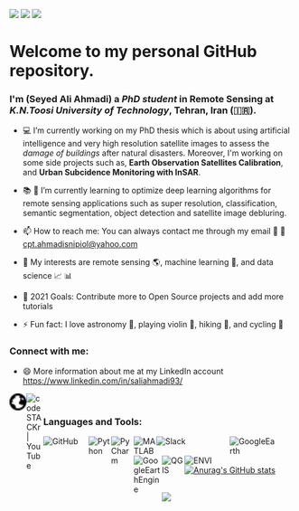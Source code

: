 <img src="https://user-images.githubusercontent.com/53389122/124669529-c763d980-dec7-11eb-824f-e6f0e1622b62.png" height="250" /> <img src="https://user-images.githubusercontent.com/53389122/124669613-ef533d00-dec7-11eb-8bc0-ba3b09057bb2.png" height="250" /> <img src="https://user-images.githubusercontent.com/53389122/124669571-dcd90380-dec7-11eb-9d16-7377d7c68923.png" height="250" />

# Welcome to my personal GitHub repository.

### I'm (Seyed Ali Ahmadi) a ***PhD student*** in Remote Sensing at ***K.N.Toosi University of Technology***, Tehran, Iran (:iran:).

- :computer: I’m currently working on my PhD thesis which is about using artificial intelligence and very high resolution satellite images to assess the *damage of buildings* after natural disasters. Moreover, I'm working on some side projects such as, **Earth Observation Satellites Calibration**, and **Urban Subcidence Monitoring with InSAR**.

- :books: 🌱 I’m currently learning to optimize deep learning algorithms for remote sensing applications such as super resolution, classification, semantic segmentation, object detection and satellite image debluring.

- 📫 How to reach me: You can always contact me through my email :email: :postbox: cpt.ahmadisnipiol@yahoo.com

- :blue_heart: My interests are remote sensing :earth_americas:, machine learning :game_die:, and data science :chart_with_upwards_trend: :bar_chart:

- 🥅 2021 Goals: Contribute more to Open Source projects and add more tutorials

- ⚡ Fun fact: I love astronomy :telescope:, playing violin :violin:, hiking :sunrise_over_mountains:, and cycling :bicyclist:

### Connect with me:

- 😄 More information about me at my LinkedIn account https://www.linkedin.com/in/saliahmadi93/

[<img align="left" alt="earthobserv.com" width="30px" src="https://raw.githubusercontent.com/iconic/open-iconic/master/svg/globe.svg" />][website]
[<img align="left" alt="codeSTACKr | YouTube" width="30px" src="https://cdn.jsdelivr.net/npm/simple-icons@v3/icons/youtube.svg" />][youtube]

<br />

### Languages and Tools:

<img align="left" alt="GitHub" width="80px" src="https://user-images.githubusercontent.com/53389122/125599236-c96f4e7b-d2a8-4309-a003-d9ab1e99b796.png" />
<img align="left" alt="Python" width="40px" src="https://user-images.githubusercontent.com/53389122/125599507-1d6fd9ab-7adc-4e8c-ae04-e6998e70b304.png" />
<img align="left" alt="PyCharm" width="40px" src="https://user-images.githubusercontent.com/53389122/125599718-a236e4cb-2631-400c-8c4f-f95958c3b1d7.png" />
<img align="left" alt="MATLAB" width="40px" src="https://user-images.githubusercontent.com/53389122/125599812-ddb13cb9-a3c3-445f-920e-b91ab2562f74.png" />
<img align="left" alt="Slack" width="130px" src="https://user-images.githubusercontent.com/53389122/125599975-a3720d6a-c29f-4b7f-950e-8e0535b7c878.png" />
<img align="left" alt="GoogleEarth" width="80px" src="https://user-images.githubusercontent.com/53389122/125600159-7621d1a7-cb41-4b73-8fa5-7916a6d3acef.png" />
<img align="left" alt="GoogleEarthEngine" width="50px" src="https://user-images.githubusercontent.com/53389122/125600552-bf354638-51b2-44d6-86c6-34dae4b9e158.png" />
<img align="left" alt="QGIS" width="40px" src="https://user-images.githubusercontent.com/53389122/125600303-43253d93-36b5-4af4-9539-22e1759b95d8.png" />
<img align="left" alt="ENVI" width="130px" src="https://user-images.githubusercontent.com/53389122/125601396-4b3bd923-e384-4fa3-b322-0be8560efd6d.png" />

<br />
<br />

[![Anurag's GitHub stats](https://github-readme-stats.vercel.app/api?username=Seyed-Ali-Ahmadi&show_icons=true&theme=radical)](https://github.com/anuraghazra/github-readme-stats)

<br />

<img src="https://user-images.githubusercontent.com/53389122/124669148-29700f00-dec7-11eb-9098-9862627e1f99.png" width="1000"/>

<br />

[website]: https://earthobserv.com
[youtube]: https://www.youtube.com/channel/UCSe_rbMLxGlSX3high1zIVA
[linkedin]: https://www.linkedin.com/in/saliahmadi93/




<!--
**Seyed-Ali-Ahmadi/Seyed-Ali-Ahmadi** is a ✨ _special_ ✨ repository because its `README.md` (this file) appears on your GitHub profile.

Here are some ideas to get you started:

- 🔭 I’m currently working on ...
- 🌱 I’m currently learning ...
- 👯 I’m looking to collaborate on ...
- 🤔 I’m looking for help with ...
- 💬 Ask me about ...
- 📫 How to reach me: ...
- 😄 Pronouns: ...
- ⚡ Fun fact: ...

https://youtu.be/ECuqb5Tv9qI
https://github.com/anuraghazra/github-readme-stats
https://github.com/codeSTACKr/codeSTACKr

-->
